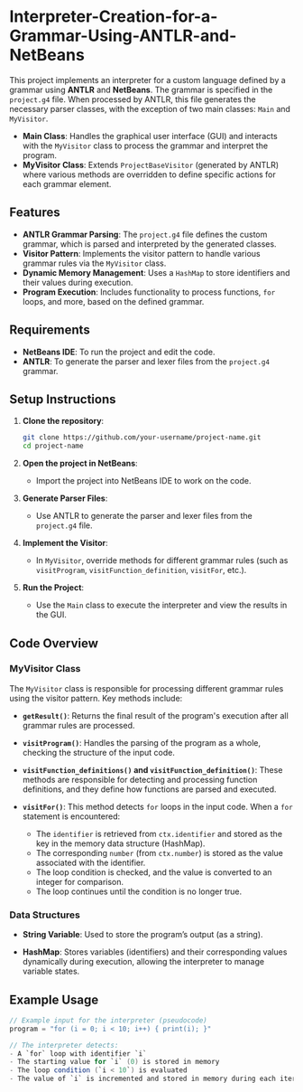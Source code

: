 # Interpreter-Creation-for-a-Grammar-Using-ANTLR-and-NetBeans
This project implements an interpreter for a custom language defined by a grammar using **ANTLR** and **NetBeans**. The grammar is specified in the `project.g4` file. When processed by ANTLR, this file generates the necessary parser classes, with the exception of two main classes: `Main` and `MyVisitor`.

- **Main Class**: Handles the graphical user interface (GUI) and interacts with the `MyVisitor` class to process the grammar and interpret the program.
- **MyVisitor Class**: Extends `ProjectBaseVisitor` (generated by ANTLR) where various methods are overridden to define specific actions for each grammar element.

## Features

- **ANTLR Grammar Parsing**: The `project.g4` file defines the custom grammar, which is parsed and interpreted by the generated classes.
- **Visitor Pattern**: Implements the visitor pattern to handle various grammar rules via the `MyVisitor` class.
- **Dynamic Memory Management**: Uses a `HashMap` to store identifiers and their values during execution.
- **Program Execution**: Includes functionality to process functions, `for` loops, and more, based on the defined grammar.

## Requirements

- **NetBeans IDE**: To run the project and edit the code.
- **ANTLR**: To generate the parser and lexer files from the `project.g4` grammar.

## Setup Instructions

1. **Clone the repository**:

    ```bash
    git clone https://github.com/your-username/project-name.git
    cd project-name
    ```

2. **Open the project in NetBeans**:
   - Import the project into NetBeans IDE to work on the code.

3. **Generate Parser Files**:
   - Use ANTLR to generate the parser and lexer files from the `project.g4` file.

4. **Implement the Visitor**:
   - In `MyVisitor`, override methods for different grammar rules (such as `visitProgram`, `visitFunction_definition`, `visitFor`, etc.).

5. **Run the Project**:
   - Use the `Main` class to execute the interpreter and view the results in the GUI.

## Code Overview

### MyVisitor Class

The `MyVisitor` class is responsible for processing different grammar rules using the visitor pattern. Key methods include:

- **`getResult()`**: Returns the final result of the program's execution after all grammar rules are processed.
  
- **`visitProgram()`**: Handles the parsing of the program as a whole, checking the structure of the input code.
  
- **`visitFunction_definitions()` and `visitFunction_definition()`**: These methods are responsible for detecting and processing function definitions, and they define how functions are parsed and executed.
  
- **`visitFor()`**: This method detects `for` loops in the input code. When a `for` statement is encountered:
  - The `identifier` is retrieved from `ctx.identifier` and stored as the key in the memory data structure (HashMap).
  - The corresponding `number` (from `ctx.number`) is stored as the value associated with the identifier.
  - The loop condition is checked, and the value is converted to an integer for comparison.
  - The loop continues until the condition is no longer true.

### Data Structures

- **String Variable**: Used to store the program’s output (as a string).
  
- **HashMap**: Stores variables (identifiers) and their corresponding values dynamically during execution, allowing the interpreter to manage variable states.

## Example Usage

```java
// Example input for the interpreter (pseudocode)
program = "for (i = 0; i < 10; i++) { print(i); }"

// The interpreter detects:
- A `for` loop with identifier `i`
- The starting value for `i` (0) is stored in memory
- The loop condition (`i < 10`) is evaluated
- The value of `i` is incremented and stored in memory during each iteration
